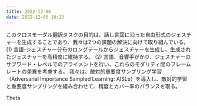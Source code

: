 ```yaml
---
title: 2022-12-06
date: 2022-12-06 10:13
---
```

このクロスモーダル翻訳タスクの目的は、話し言葉に沿った自由形式のジェスチャーを生成することであり、我々は2つの課題の解決に向けて取り組んでいる。
(1) 言語-ジェスチャー分布のロングテールからジェスチャーを生成し、生成されたジェスチャーを高精度に維持する。
(2) 言語、音響手がかり、ジェスチャーのサブワード・レベルでのアライメントを行い、これらのモダリティ間のフレームレートの差異を考慮する。
我々は、敵対的重要度サンプリング学習（Adversarial Importance Sampled Learning: AISLe）を導入し、敵対的学習と重要度サンプリングを組み合わせて、精度とカバー率のバランスを取る。


Theta